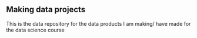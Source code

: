 ## Making data projects

This is the data repository for the data products I am making/ have made for the data science course
